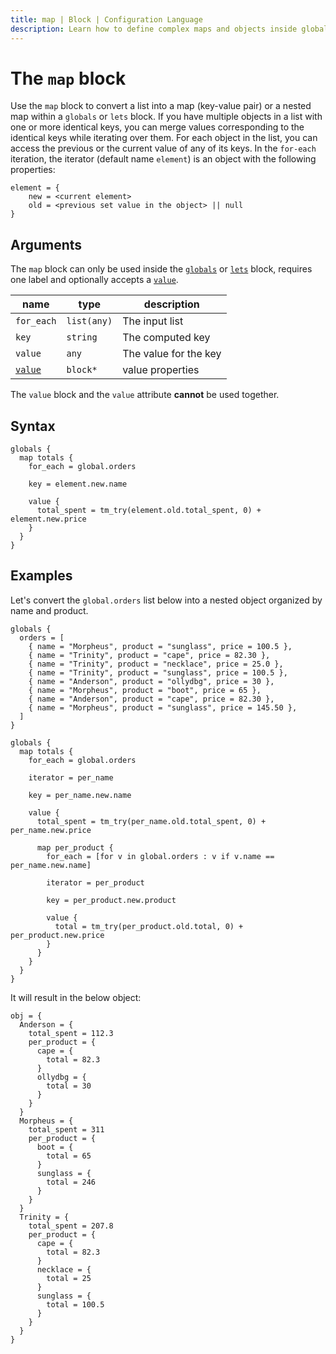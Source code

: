 ```yaml
---
title: map | Block | Configuration Language
description: Learn how to define complex maps and objects inside globals and lets blocks using the map block.
---
```


# The `map` block

Use the `map` block to convert a list into a map (key-value pair) or a nested map within a `globals` or `lets` block. 
If you have multiple objects in a list with one or more identical keys, you can merge values corresponding to the identical keys while iterating over them.
For each object in the list, you can access the previous or the current value of any of its keys.
In the `for-each` iteration, the iterator (default name `element`) is an object with the following properties:
```hcl
element = {
    new = <current element>
    old = <previous set value in the object> || null
}
```
## Arguments

The `map` block can only be used inside the [`globals`](../configuration/index.md#globals-block-schema) or [`lets`](../configuration/index.md#lets-block-schema) block, requires one label and optionally accepts a [`value`](../configuration/index.md#value-block-schema).

| name             |      type      | description |
|------------------|----------------|-------------|
| `for_each`        | `list(any)`       | The input list |
| `key`             | `string`          | The computed key |
| `value`           | `any`             | The value for the key |
| [`value`](#value-block-schema) | `block*` | value properties |

The `value` block and the `value` attribute **cannot** be used together.

## Syntax

```hcl
globals {
  map totals {
    for_each = global.orders

    key = element.new.name

    value {
      total_spent = tm_try(element.old.total_spent, 0) + element.new.price
    }
  }
}
```
## Examples

Let's convert the `global.orders` list below into a nested object organized by name and product.

```hcl
globals {
  orders = [
    { name = "Morpheus", product = "sunglass", price = 100.5 },
    { name = "Trinity", product = "cape", price = 82.30 },
    { name = "Trinity", product = "necklace", price = 25.0 },
    { name = "Trinity", product = "sunglass", price = 100.5 },
    { name = "Anderson", product = "ollydbg", price = 30 },
    { name = "Morpheus", product = "boot", price = 65 },
    { name = "Anderson", product = "cape", price = 82.30 },
    { name = "Morpheus", product = "sunglass", price = 145.50 },
  ]
}
```
```hcl
globals {
  map totals {
    for_each = global.orders

    iterator = per_name

    key = per_name.new.name

    value {
      total_spent = tm_try(per_name.old.total_spent, 0) + per_name.new.price

      map per_product {
        for_each = [for v in global.orders : v if v.name == per_name.new.name]

        iterator = per_product

        key = per_product.new.product

        value {
          total = tm_try(per_product.old.total, 0) + per_product.new.price
        }
      }
    }
  }
}
```
It will result in the below object: 
```hcl
obj = {
  Anderson = {
    total_spent = 112.3
    per_product = {
      cape = {
        total = 82.3
      }
      ollydbg = {
        total = 30
      }
    }
  }
  Morpheus = {
    total_spent = 311
    per_product = {
      boot = {
        total = 65
      }
      sunglass = {
        total = 246
      }
    }
  }
  Trinity = {
    total_spent = 207.8
    per_product = {
      cape = {
        total = 82.3
      }
      necklace = {
        total = 25
      }
      sunglass = {
        total = 100.5
      }
    }
  }
}
```
